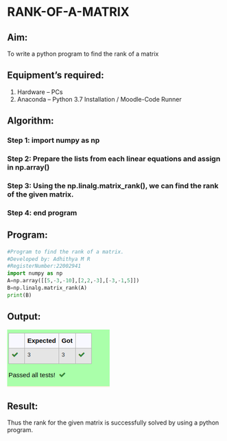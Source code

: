 # RANK-OF-A-MATRIX
## Aim:
To write a python program to find the rank of a matrix
## Equipment’s required:
1. 	Hardware – PCs
2. 	Anaconda – Python 3.7 Installation / Moodle-Code Runner
## Algorithm:
### Step 1: import numpy as np
### Step 2: Prepare the lists from each linear equations and assign in np.array()
### Step 3: Using the np.linalg.matrix_rank(), we can find the rank of the given matrix.
### Step 4: end program
## Program:
```python
#Program to find the rank of a matrix.
#Developed by: Adhithya M R
#RegisterNumber:22002941
import numpy as np
A=np.array([[5,-3,-10],[2,2,-3],[-3,-1,5]])
B=np.linalg.matrix_rank(A)
print(B)
```
## Output:
![](/rank%20of%20the%20matrix.png)
## Result:
Thus the rank for the given matrix is successfully solved by  using a python program.

